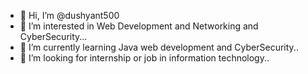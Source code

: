 - 👋 Hi, I’m @dushyant500
- 👀 I’m interested in Web Development and Networking and CyberSecurity... 
- 🌱 I’m currently learning Java web development and CyberSecurity..
- 💞️ I’m looking for internship or job in information technology..


<!---
dushyant500/dushyant500 is a ✨ special ✨ repository because its `README.md` (this file) appears on your GitHub profile.
You can click the Preview link to take a look at your changes.
--->
